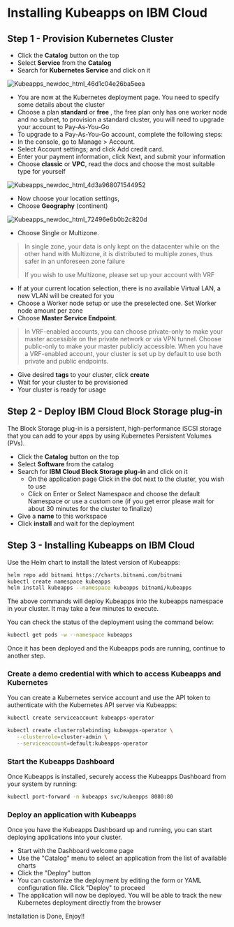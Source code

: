 # Installing Kubeapps on IBM Cloud

## Step 1 - Provision Kubernetes Cluster

- Click the **Catalog** button on the top
- Select **Service** from the **Catalog**
- Search for **Kubernetes Service** and click on it

![Kubeapps_newdoc_html_46d1c04e26ba5eea](https://user-images.githubusercontent.com/5286796/106395222-0d9fa300-6427-11eb-9100-bf270bedfdb4.png)

- You are now at the Kubernetes deployment page. You need to specify some details about the cluster
- Choose a plan **standard** or **free** , the free plan only has one worker node and no subnet, to provision a standard cluster, 
  you will need to upgrade your account to Pay-As-You-Go
- To upgrade to a Pay-As-You-Go account, complete the following steps:
- In the console, go to Manage > Account.
- Select Account settings; and click Add credit card.
- Enter your payment information, click Next, and submit your information
- Choose **classic** or **VPC**, read the docs and choose the most suitable type for yourself

![Kubeapps_newdoc_html_4d3a968071544952](https://user-images.githubusercontent.com/5286796/106395219-0c6e7600-6427-11eb-99e4-fb7c5d0c5d5e.png)

- Now choose your location settings,
- Choose **Geography** (continent)

![Kubeapps_newdoc_html_72496e6b0b2c820d](https://user-images.githubusercontent.com/5286796/106395218-0aa4b280-6427-11eb-9589-6638903ae4ff.png)

- Choose Single or Multizone. 
> In single zone, your data is only kept on the datacenter while on the other hand with Multizone, it is distributed to multiple zones, thus safer in an unforeseen zone failure
>
> If you wish to use Multizone, please set up your account with VRF

- If at your current location selection, there is no available Virtual LAN, a new VLAN will be created for you
- Choose a Worker node setup or use the preselected one. Set Worker node amount per zone
- Choose **Master Service Endpoint**. 

> In VRF-enabled accounts, you can choose private-only to make your master accessible on the private network or via VPN tunnel. Choose public-only to make your master publicly accessible. When you have a VRF-enabled account, your cluster is set up by default to use both private and public endpoints.
- Give desired **tags** to your cluster, click **create**
- Wait for your cluster to be provisioned
- Your cluster is ready for usage

## Step 2 - Deploy IBM Cloud Block Storage plug-in

The Block Storage plug-in is a persistent, high-performance iSCSI storage that you can add to your apps by using Kubernetes Persistent Volumes (PVs).

- Click the **Catalog** button on the top
- Select **Software** from the catalog
- Search for **IBM Cloud Block Storage plug-in** and click on it
   - On the application page Click in the dot next to the cluster, you wish to use
   - Click on Enter or Select Namespace and choose the default Namespace or use a custom one (if you get error please wait for about 30 minutes for the cluster to finalize)
- Give a **name** to this workspace
- Click **install** and wait for the deployment

## Step 3 - Installing Kubeapps on IBM Cloud 

Use the Helm chart to install the latest version of Kubeapps:

```sh
helm repo add bitnami https://charts.bitnami.com/bitnami
kubectl create namespace kubeapps
helm install kubeapps --namespace kubeapps bitnami/kubeapps
```

The above commands will deploy Kubeapps into the kubeapps namespace in your cluster. It may take a few minutes to execute. 

You can check the status of the deployment using the command below:

```sh
kubectl get pods -w --namespace kubeapps
```

Once it has been deployed and the Kubeapps pods are running, continue to another step.

### Create a demo credential with which to access Kubeapps and Kubernetes

You can create a Kubernetes service account and use the API token to authenticate with the Kubernetes API server via Kubeapps:

```sh
kubectl create serviceaccount kubeapps-operator

kubectl create clusterrolebinding kubeapps-operator \
   --clusterrole=cluster-admin \
   --serviceaccount=default:kubeapps-operator
```

### Start the Kubeapps Dashboard

Once Kubeapps is installed, securely access the Kubeapps Dashboard from your system by running:

```sh
kubectl port-forward -n kubeapps svc/kubeapps 8080:80
```

### Deploy an application with Kubeapps

Once you have the Kubeapps Dashboard up and running, you can start deploying applications into your cluster.

- Start with the Dashboard welcome page
- Use the "Catalog" menu to select an application from the list of available charts
- Click the "Deploy" button
- You can customize the deployment by editing the form or YAML configuration file. Click "Deploy" to proceed
- The application will now be deployed. You will be able to track the new Kubernetes deployment directly from the browser

Installation is Done, Enjoy!!
